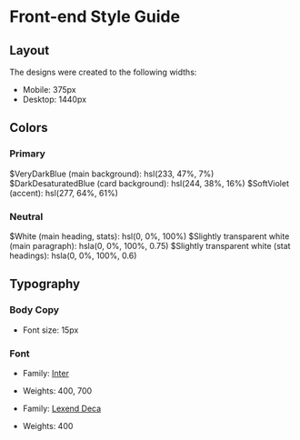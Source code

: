 # Front-end Style Guide

## Layout

The designs were created to the following widths:

- Mobile: 375px
- Desktop: 1440px

## Colors

### Primary

$VeryDarkBlue (main background): hsl(233, 47%, 7%)
$DarkDesaturatedBlue (card background): hsl(244, 38%, 16%)
$SoftViolet (accent): hsl(277, 64%, 61%)

### Neutral

$White (main heading, stats): hsl(0, 0%, 100%)
$Slightly transparent white (main paragraph): hsla(0, 0%, 100%, 0.75)
$Slightly transparent white (stat headings): hsla(0, 0%, 100%, 0.6)

## Typography

### Body Copy

- Font size: 15px

### Font

- Family: [Inter](https://fonts.google.com/specimen/Inter)
- Weights: 400, 700

- Family: [Lexend Deca](https://fonts.google.com/specimen/Lexend+Deca)
- Weights: 400
